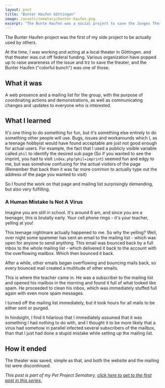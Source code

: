 ```yaml
---
layout: post
title: "Bunter Haufen Göttingen"
image: /assets/sematary/bunter-haufen.png
excerpt: "The Bunte Haufen was a social project to save the Junges Theater in Göttingen. Additionally, it was the first of my projects ever to be used by other people."
---
```

The Bunter Haufen project was the first of my side project to be actually used
by others.

At the time, I was working and acting at a local theater in Göttingen. and that
theater was cut off federal funding. Various organization have popped up to
raise awareness of the issue and trz to save the theater, and the Bunter Haufen
("colorful bunch") was one of those. 

## What it was
A web presence and a mailing list for the group, with the purpose of
coordinating actions and demonstrations, as well as communicating changes and
updates to everyone who is interested.

## What I learned
It's one thing to do something for fun, but it's something else entirely to do
something other people will use. Bugs, issues and workarounds which I, as a
teenage hobbyist would have found acceptable are just not good enough for actual
users. For example, the fact that I used a publicly visible variable called
`phil` to identify the desired sub page (So if you wanted to see the imprint, you
had to visit `index.php?phil=imprint`) seemed fun and edgy to me, but was
somehow confusing for the actual visitors of the page (Remember that back then
it was far more common to actually type out the address of the page you wanted to
visit)

So I found the work on that page and mailing list surprisingly demanding, but
also very fulfilling. 

### A Human Mistake Is Not A Virus
Imagine you are still in school. It's around 6 am, and since you are a teenager,
this is brutally early. Your cell phone rings - it's your teacher, yelling at
you!

This teenage nightmare actually happened to me. So why the yelling? Well, over
night some spammer has sent an email to the mailing list - which was open for
anyone to send anything. This email was bounced back by a full inbox to the
whole mailing list - which delivered it back to the account with the overflowing
mailbox. Which then bounced it back.

After a while, other emails began overflowing and bouncing mails back, so every
bounced mail created a multitude of other emails.

This is where the teacher came in. He was a subscriber to the mailing list and
opened his mailbox in the morning and found it full of what looked like spam. He
proceeded to clean his inbox, which was immediately stuffed full again with even
more spam messages.

I turned off the mailing list immediately, but it took hours for all mails to be
either sent or purged.

In hindsight, I find it hilarious that I immediately assumed that it was
something I had nothing to do with, and I thought it to be more likely that a
virus had somehow in parallel infected several subscribers of the mailbox, than
that I just had done a stupid mistake while setting up the mailing list. 

## How it ended
The theater was saved, simple as that, and both the website and the mailing list
were discontinued.

*This post is part of my Pet Project Sematary, [click here to get to the first post in this series.](/sematary/start)*